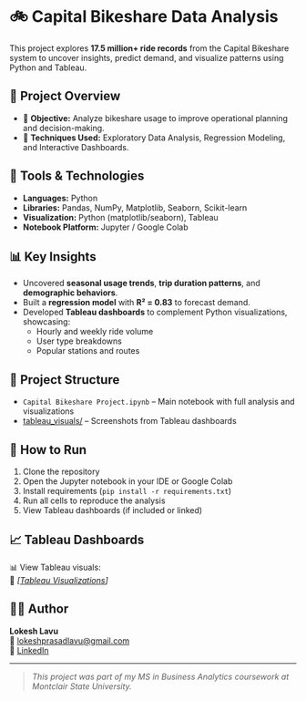 # 🚲 Capital Bikeshare Data Analysis

This project explores **17.5 million+ ride records** from the Capital Bikeshare system to uncover insights, predict demand, and visualize patterns using Python and Tableau.

## 📌 Project Overview

- 📍 **Objective:** Analyze bikeshare usage to improve operational planning and decision-making.
- 🧠 **Techniques Used:** Exploratory Data Analysis, Regression Modeling, and Interactive Dashboards.

## 🧰 Tools & Technologies

- **Languages:** Python  
- **Libraries:** Pandas, NumPy, Matplotlib, Seaborn, Scikit-learn  
- **Visualization:** Python (matplotlib/seaborn), Tableau  
- **Notebook Platform:** Jupyter / Google Colab

## 📊 Key Insights

- Uncovered **seasonal usage trends**, **trip duration patterns**, and **demographic behaviors**.
- Built a **regression model** with **R² = 0.83** to forecast demand.
- Developed **Tableau dashboards** to complement Python visualizations, showcasing:
  - Hourly and weekly ride volume
  - User type breakdowns
  - Popular stations and routes

## 📁 Project Structure

- `Capital Bikeshare Project.ipynb` – Main notebook with full analysis and visualizations  
- [tableau_visuals/](https://github.com/lokeshlavu01/Capital-Bikeshare-Data-Analysis/tree/main/tableau_visuals) – Screenshots from Tableau dashboards  

## 🚀 How to Run

1. Clone the repository  
2. Open the Jupyter notebook in your IDE or Google Colab  
3. Install requirements (`pip install -r requirements.txt`)  
4. Run all cells to reproduce the analysis  
5. View Tableau dashboards (if included or linked)

## 📈 Tableau Dashboards

📊 View Tableau visuals:  
🔗 *[[Tableau Visualizations](https://public.tableau.com/app/profile/lokeshlavu/vizzes)]*

## 👨‍💻 Author

**Lokesh Lavu**  
📧 lokeshprasadlavu@gmail.com  
🔗 [LinkedIn](https://linkedin.com/in/lokeshlavu)

---

> *This project was part of my MS in Business Analytics coursework at Montclair State University.*
